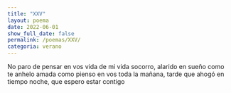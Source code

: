 ```yaml
---
title: "XXV"
layout: poema
date: 2022-06-01
show_full_date: false
permalink: /poemas/XXV/
categoria: verano
---
```

No paro de pensar en vos
vida de mi vida
socorro, alarido en sueño
como te anhelo amada
como pienso en vos toda la mañana,
tarde que ahogó en tiempo
noche, que espero estar contigo
